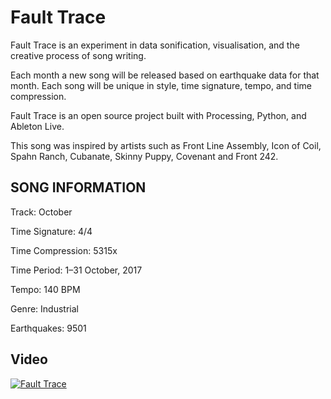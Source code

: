 # Fault Trace

Fault Trace is an experiment in data sonification, visualisation, and the creative process of song writing.

Each month a new song will be released based on earthquake data for that month. Each song will be unique in style, time signature, tempo, and time compression.

Fault Trace is an open source project built with Processing, Python, and Ableton Live.

This song was inspired by artists such as Front Line Assembly, Icon of Coil, Spahn Ranch, Cubanate, Skinny Puppy, Covenant and Front 242. 

## SONG INFORMATION

Track: October

Time Signature: 4/4

Time Compression: 5315x

Time Period: 1–31 October, 2017

Tempo: 140 BPM

Genre: Industrial

Earthquakes: 9501

## Video

[![Fault Trace](https://img.youtube.com/vi/_ZEO7RHl5hE/maxresdefault.jpg)](https://www.youtube.com/watch?v=_ZEO7RHl5hE)
